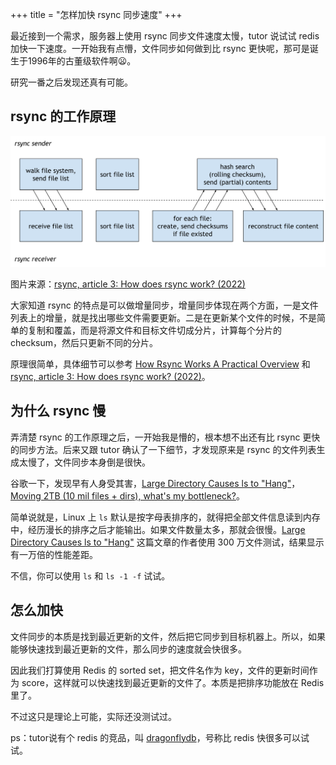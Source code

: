 +++
title = "怎样加快 rsync 同步速度"
+++

最近接到一个需求，服务器上使用 rsync 同步文件速度太慢，tutor 说试试 redis 加快一下速度。一开始我有点懵，文件同步如何做到比 rsync 更快呢，那可是诞生于1996年的古董级软件啊😦。

研究一番之后发现还真有可能。

## rsync 的工作原理

![./2022-05-29-rsync-logical-view.svg](https://raw.githubusercontent.com/Tsai002/tsai002.github.io/master/static/2022-05-29-rsync-logical-view.svg)

图片来源：[rsync, article 3: How does rsync work? (2022)](https://michael.stapelberg.ch/posts/2022-07-02-rsync-how-does-it-work/)

大家知道 rsync 的特点是可以做增量同步，增量同步体现在两个方面，一是文件列表上的增量，就是找出哪些文件需要更新。二是在更新某个文件的时候，不是简单的复制和覆盖，而是将源文件和目标文件切成分片，计算每个分片的 checksum，然后只更新不同的分片。

原理很简单，具体细节可以参考 [How Rsync Works A Practical Overview](https://rsync.samba.org/how-rsync-works.html) 和 [rsync, article 3: How does rsync work? (2022)](https://michael.stapelberg.ch/posts/2022-07-02-rsync-how-does-it-work/)。

## 为什么 rsync 慢

弄清楚 rsync 的工作原理之后，一开始我是懵的，根本想不出还有比 rsync 更快的同步方法。后来又跟 tutor 确认了一下细节，才发现原来是 rsync 的文件列表生成太慢了，文件同步本身倒是很快。

谷歌一下，发现早有人身受其害，[Large Directory Causes ls to "Hang"](http://unixetc.co.uk/2012/05/20/large-directory-causes-ls-to-hang/)，[Moving 2TB (10 mil files + dirs), what's my bottleneck?](https://superuser.com/questions/641932/moving-2tb-10-mil-files-dirs-whats-my-bottleneck)。

简单说就是，Linux 上 `ls` 默认是按字母表排序的，就得把全部文件信息读到内存中，经历漫长的排序之后才能输出。如果文件数量太多，那就会很慢。[Large Directory Causes ls to "Hang"](http://unixetc.co.uk/2012/05/20/large-directory-causes-ls-to-hang/) 这篇文章的作者使用 300 万文件测试，结果显示有一万倍的性能差距。

不信，你可以使用 `ls` 和 `ls -1 -f` 试试。

## 怎么加快

文件同步的本质是找到最近更新的文件，然后把它同步到目标机器上。所以，如果能够快速找到最近更新的文件，那么同步的速度就会快很多。

因此我们打算使用 Redis 的 sorted set，把文件名作为 key，文件的更新时间作为 score，这样就可以快速找到最近更新的文件了。本质是把排序功能放在 Redis 里了。

不过这只是理论上可能，实际还没测试过。

ps：tutor说有个 redis 的竞品，叫 [dragonflydb](https://www.dragonflydb.io/)，号称比 redis 快很多可以试试。
